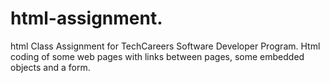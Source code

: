 # html-assignment.
html Class Assignment for TechCareers Software Developer Program.
Html coding of some web pages with links between pages, some embedded objects and a form.
